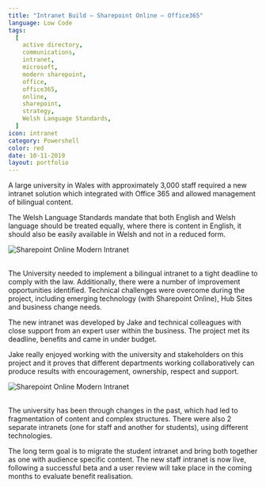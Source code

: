 ```yaml
---
title: "Intranet Build – Sharepoint Online – Office365"
language: Low Code
tags:
  [
    active directory,
    communications,
    intranet,
    microsoft,
    modern sharepoint,
    office,
    office365,
    online,
    sharepoint,
    strategy,
    Welsh Language Standards,
  ]
icon: intranet
category: Powershell
color: red
date: 10-11-2019
layout: portfolio
---
```


A large university in Wales with approximately 3,000 staff required a new intranet solution which integrated with Office 365 and allowed management of bilingual content.

The Welsh Language Standards mandate that both English and Welsh language should be treated equally, where there is content in English, it should also be easily available in Welsh and not in a reduced form.

<div class="text-center">
<img src="/dist/img/portfolio/connect-768x588.png" alt="Sharepoint Online Modern Intranet" class="img-fluid">
</div><br>

The University needed to implement a bilingual intranet to a tight deadline to comply with the law. Additionally, there were a number of improvement opportunities identified. Technical challenges were overcome during the project, including emerging technology (with Sharepoint Online), Hub Sites and business change needs.

The new intranet was developed by Jake and technical colleagues with close support from an expert user within the business. The project met its deadline, benefits and came in under budget.

Jake really enjoyed working with the university and stakeholders on this project and it proves that different departments working collaboratively can produce results with encouragement, ownership, respect and support.

<div class="text-center">
<img src="/dist/img/portfolio/lgbt-768x585.png" alt="Sharepoint Online Modern Intranet" class="img-fluid">
</div><br>

The university has been through changes in the past, which had led to fragmentation of content and complex structures. There were also 2 separate intranets (one for staff and another for students), using different technologies.

The long term goal is to migrate the student intranet and bring both together as one with audience specific content. The new staff intranet is now live, following a successful beta and a user review will take place in the coming months to evaluate benefit realisation.
